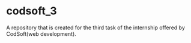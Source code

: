 # codsoft_3
A repository that is created for the third task of the internship offered by CodSoft(web development). 


